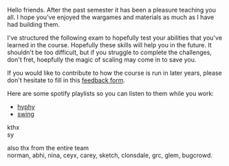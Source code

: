 Hello friends. After the past semester it has been a pleasure teaching you all. I hope you've enjoyed the wargames and materials as much as I have had building them.

I've structured the following exam to hopefully test your abilities that you've learned in the course. Hopefully these skills will help you in the future. It shouldn't be too difficult, but if you struggle to complete the challenges, don't fret, hoepfully the magic of scaling may come in to save you.

If you would like to contribute to how the course is run in later years, please don't hesitate to fill in this [feedback form](https://docs.google.com/forms/d/e/1FAIpQLSeWepkB0aaXgA_thVk-GNL6CQWI7CqI4h_HSRmaF4RG1hziQg/viewform?usp=sf_link).

Here are some spotify playlists so you can listen to them while you work:
* [hyphy](https://open.spotify.com/user/minight/playlist/2ippMIWgPnLZ4SGdnEWbdn?si=Lcj4wk9xQByXdbvyYVc_Ng)
* [swing](https://open.spotify.com/user/leahbrownmusic/playlist/7p0Mc4z8Kr7w43zw1rhvLj?si=lYG45VX_Rs-ITjtFgQ6Chw)

kthx   
sy

also thx from the entire team  
norman, abhi, nina, ceyx, carey, sketch, clonsdale, grc, glem, bugcrowd.

